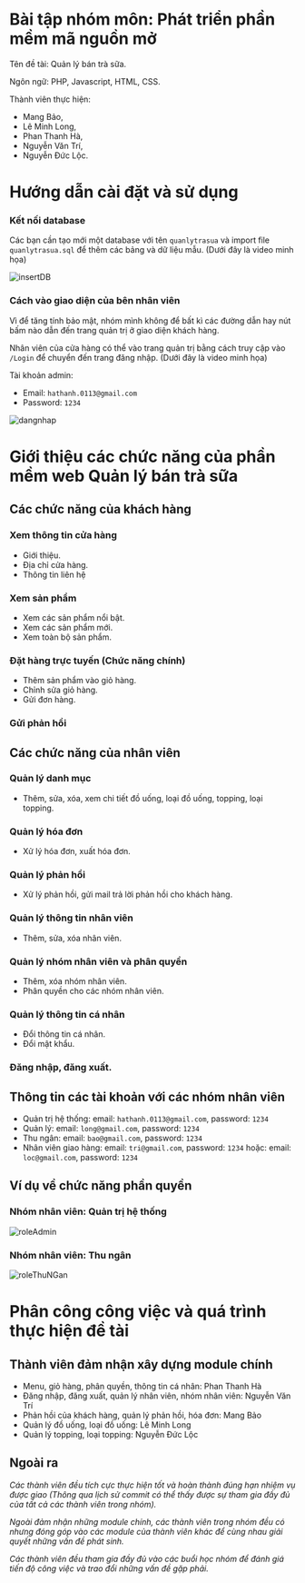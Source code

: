 # Bài tập nhóm môn: Phát triển phần mềm mã nguồn mở

Tên đề tài: Quản lý bán trà sữa.

Ngôn ngữ: PHP, Javascript, HTML, CSS.

Thành viên thực hiện:
  - Mang Bảo,
  - Lê Minh Long,
  - Phan Thanh Hà,
  - Nguyễn Văn Trí,
  - Nguyễn Đức Lộc.

# Hướng dẫn cài đặt và sử dụng

### Kết nối database

Các bạn cần tạo mới một database với tên ```quanlytrasua``` và import file ```quanlytrasua.sql``` để thêm các bảng và dữ liệu mẫu. (Dưới đây là video minh họa)

![insertDB](https://user-images.githubusercontent.com/63081025/139536709-a262de9a-721c-4878-810c-de0ad8dbd709.gif)

### Cách vào giao diện của bên nhân viên

Vì để tăng tính bảo mật, nhóm mình không để bất kì các đường dẫn hay nút bấm nào dẫn đến trang quản trị ở giao diện khách hàng.

Nhân viên của cửa hàng có thể vào trang quản trị bằng cách truy cập vào ```/Login``` để chuyển đến trang đăng nhập. (Dưới đây là video minh họa)

Tài khoản admin:

  - Email: ```hathanh.0113@gmail.com```
  - Password: ```1234```

![dangnhap](https://user-images.githubusercontent.com/63081025/139535110-3a19156c-968b-4652-b171-3ed2e80c1f1d.gif)

# Giới thiệu các chức năng của phần mềm web Quản lý bán trà sữa

## Các chức năng của khách hàng

### Xem thông tin cửa hàng

  - Giới thiệu.
  - Địa chỉ cửa hàng.
  - Thông tin liên hệ

### Xem sản phẩm

  - Xem các sản phẩm nổi bật.
  - Xem các sản phẩm mới.
  - Xem toàn bộ sản phẩm.

### Đặt hàng trực tuyến (Chức năng chính)
 
  - Thêm sản phẩm vào giỏ hàng.
  - Chỉnh sửa giỏ hàng.
  - Gửi đơn hàng.

### Gửi phản hồi

## Các chức năng của nhân viên

### Quản lý danh mục

  - Thêm, sửa, xóa, xem chi tiết đồ uống, loại đồ uống, topping, loại topping.

### Quản lý hóa đơn

  - Xử lý hóa đơn, xuất hóa đơn.

### Quản lý phản hồi

  - Xử lý phản hồi, gửi mail trả lời phản hồi cho khách hàng.

### Quản lý thông tin nhân viên

  - Thêm, sửa, xóa nhân viên.

### Quản lý nhóm nhân viên và phân quyền

  - Thêm, xóa nhóm nhân viên.
  - Phân quyền cho các nhóm nhân viên.

### Quản lý thông tin cá nhân

  - Đổi thông tin cá nhân.
  - Đổi mật khẩu.

### Đăng nhập, đăng xuất.


## Thông tin các tài khoản với các nhóm nhân viên

  - Quản trị hệ thống:    email: ```hathanh.0113@gmail.com```, password: ```1234``` 
  - Quản lý:              email: ```long@gmail.com```,         password: ```1234``` 
  - Thu ngân:             email: ```bao@gmail.com```,          password: ```1234``` 
  - Nhân viên giao hàng:  email: ```tri@gmail.com```,          password: ```1234``` 
                   hoặc:  email: ```loc@gmail.com```,          password: ```1234```
                   
## Ví dụ về chức năng phần quyền

### Nhóm nhân viên: Quản trị hệ thống

![roleAdmin](https://user-images.githubusercontent.com/63081025/139535339-3c3ba2ce-1c60-4e55-936a-1bc4020d9c39.gif)

### Nhóm nhân viên: Thu ngân

![roleThuNGan](https://user-images.githubusercontent.com/63081025/139535346-01671a40-1389-41cf-b649-d27cb50917f2.gif)

# Phân công công việc và quá trình thực hiện đề tài

## Thành viên đảm nhận xây dựng module chính

  - Menu, giỏ hàng, phân quyền, thông tin cá nhân: Phan Thanh Hà
  - Đăng nhập, đăng xuất, quản lý nhân viên, nhóm nhân viên: Nguyễn Văn Trí
  - Phản hồi của khách hàng, quản lý phản hồi, hóa đơn: Mang Bảo
  - Quản lý đồ uống, loại đồ uống: Lê Minh Long
  - Quản lý topping, loại topping: Nguyễn Đức Lộc

## Ngoài ra

*Các thành viên đều tích cực thực hiện tốt và hoàn thành đúng hạn nhiệm vụ được giao (Thông qua lịch sử commit có thể thấy được sự tham gia đầy đủ của tất cả các thành viên trong nhóm).*

*Ngoài đảm nhận những module chính, các thành viên trong nhóm đều có nhưng đóng góp vào các module của thành viên khác để cùng nhau giải quyết những vấn đề phát sinh.*

*Các thành viên đều tham gia đầy đủ vào các buổi học nhóm để đánh giá tiến độ công việc và trao đổi những vấn đề gặp phải.*







